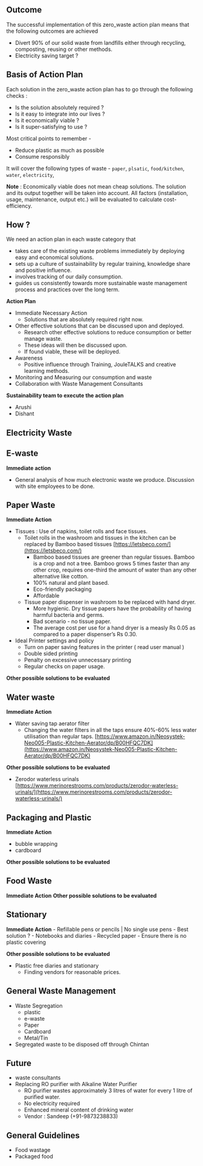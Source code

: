 
## Outcome 

The successful implementation of this zero_waste action plan means that the following outcomes are achieved
- Divert 90% of our solid waste from landfills either through recycling, composting, reusing or other methods.
- Electricity saving target ? 

## Basis of Action Plan 

Each solution in the zero_waste action plan has to go through the following checks :
- Is the solution absolutely required ? 
- Is it easy to integrate into our lives ? 
- Is it economically viable ?
- Is it super-satisfying to use ? 

Most critical points to remember - 
- Reduce plastic as much as possible 
- Consume responsibly

It will cover the following types of waste - `paper`, `plsatic`,  `food/kitchen`,  `water`, `electricity`, 

**Note** : Economically viable does not mean cheap solutions. The solution and its output together will be taken into account. All factors (installation, usage, maintenance, output etc.) will be evaluated to calculate cost-efficiency. 

## How ? 

We need an action plan in each waste category that 
- takes care of the existing waste problems immediately by deploying easy and economical solutions.
- sets up a culture of sustainability by regular training, knowledge share and positive influence. 
- involves tracking of our daily consumption.
- guides us consistently towards more sustainable waste management process and practices over the long term. 

**Action Plan**

- Immediate Necessary Action
	- Solutions that are absolutely required right now. 
- Other effective solutions that can be discussed upon and deployed. 
	- Research other effective solutions to reduce consumption or better manage waste. 
	- These ideas will then be discussed upon. 
	- If found viable, these will be deployed. 
- Awareness 
	- Positive influence through Training, JouleTALKS and creative learning methods. 
- Monitoring and Measuring our consumption and waste  
- Collaboration with Waste Management Consultants

**Sustainability team to execute the action plan**
- Arushi 
- Dishant

## Electricity Waste

## E-waste

**Immediate action**
- General analysis of how much electronic waste we produce. Discussion with site employees to be done. 


## Paper Waste

**Immediate Action**

- Tissues : Use of napkins, toilet rolls and face tissues. 
	- Toilet rolls in the washroom and tissues in the kitchen can be replaced by Bamboo based tissues [https://letsbeco.com/](https://letsbeco.com/)
		- Bamboo based tissues are greener than regular tissues. Bamboo is a crop and not a tree. Bamboo grows 5 times faster than any other crop, requires one-third the amount of water than any other alternative like cotton. 
		- 100% natural and plant based. 
		- Eco-friendly packaging
		- Affordable
	- Tissue paper dispenser in washroom to be replaced with hand dryer. 
		- More hygienic. Dry tissue papers have the probability of having harmful bacteria and germs. 
		- Bad scenario - no tissue paper. 
		- The average cost per use for a hand dryer is a measly Rs 0.05 as compared to a paper
dispenser’s Rs 0.30. 
- Ideal Printer settings and policy
	- Turn on paper saving features in the printer ( read user manual )
	- Double sided printing
	- Penalty on excessive unnecessary printing
	- Regular checks on paper usage. 

**Other possible solutions to be evaluated**


## Water waste 

**Immediate Action**
- Water saving tap aerator filter 
	- Changing the water filters in all the taps ensure 40%-60% less water utilisation than regular taps. [https://www.amazon.in/Neosystek-Neo005-Plastic-Kitchen-Aerator/dp/B00HFQC7DK](https://www.amazon.in/Neosystek-Neo005-Plastic-Kitchen-Aerator/dp/B00HFQC7DK)


**Other possible solutions to be evaluated**

- Zerodor waterless urinals [https://www.merinorestrooms.com/products/zerodor-waterless-urinals/](https://www.merinorestrooms.com/products/zerodor-waterless-urinals/)

## Packaging and Plastic

**Immediate Action**
- bubble wrapping
- cardboard

**Other possible solutions to be evaluated**

## Food Waste
**Immediate Action**
**Other possible solutions to be evaluated**

## Stationary 

**Immediate Action**
	- Refillable pens or pencils | No single use pens
		- Best solution ?
	- Notebooks and diaries
		- Recycled paper
		- Ensure there is no plastic covering

**Other possible solutions to be evaluated**
- Plastic free diaries and stationary 
	- Finding vendors for reasonable prices.

## General Waste Management

- Waste Segregation
	- plastic 
	- e-waste
	- Paper
	- Cardboard
	- Metal/Tin
- Segregated waste to be disposed off through Chintan

## Future 
 - waste consultants
 - Replacing RO purifier with Alkaline Water Purifier
	- RO purifier wastes approximately 3 litres of water for every 1 litre of
purified water.
	- No electricity required
	- Enhanced mineral content of drinking water
	- Vendor : Sandeep (+91-9873238833)

## General Guidelines
- Food wastage
- Packaged food
<!--stackedit_data:
eyJoaXN0b3J5IjpbLTE2NDUxNDcyNzQsLTExNDUwOTU0OTgsMT
I1MTM2NTAzOCwtMjE0NDI0NzM1MCwtMTQ4NTk1MDAwMSw3OTA5
MTMwOSwtMTg0OTI4MDIxNCwxNzE0MjUxNTk3LDIyMTk3ODc3Ny
wtOTM4OTM2MzQxLDE2ODQxOTgxMjUsLTgwNzkxMzQyOSwtNzY2
NTczMDg2LC0xNTk2MzY0NDU3LC03MDM3NzIzNjksMzc2OTAxMT
MwLDU3NjQxMDQ5OCwyMDk4OTA2NTM0LC03MzU5MTc1NzQsLTE0
NDQ2MDc3MjJdfQ==
-->